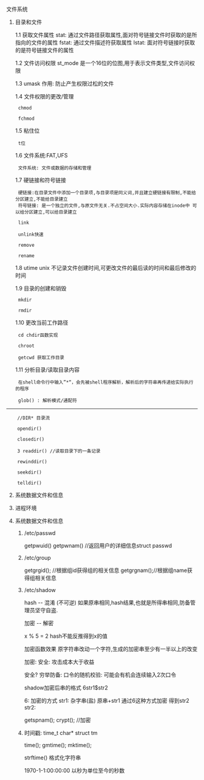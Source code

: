 <meta http-equiv="Content-Type" content="text/html; charset=utf-8" /> 
文件系统

1. 目录和文件

    1.1 获取文件属性
       stat: 通过文件路径获取属性,面对符号链接文件时获取的是所指向的文件的属性
       fstat: 通过文件描述符获取属性
       lstat: 面对符号链接时获取的是符号链接文件的属性
    
    1.2 文件访问权限
        st_mode 是一个16位的位图,用于表示文件类型,文件访问权限
    
    1.3 umask
        作用: 防止产生权限过松的文件
    
    1.4 文件权限的更改/管理
        
        chmod
        
        fchmod

    
    1.5 粘住位

        t位
    
    1.6 文件系统:FAT,UFS

        文件系统: 文件或数据的存储和管理
    
    1.7 硬链接和符号链接
    
        硬链接:在目录文件中添加一个目录项,与目录项是同义词,并且建立硬链接有限制,不能给分区建立,不能给目录建立
        符号链接: 是一个独立的文件,与原文件无关.不占空间大小.实际内容存储在inode中 可以给分区建立,可以给目录建立
        
        link
        
        unlink快速
        
        remove
        
        rename
        
    1.8 utime
        unix 不记录文件创建时间,可更改文件的最后读的时间和最后修改的时间
    
    1.9 目录的创建和销毁
    
        mkdir
         
        rmdir
    
    1.10 更改当前工作路径
        
        cd chdir函数实现
        
        chroot
        
        getcwd 获取工作目录

    
    1.11 分析目录/读取目录内容

        在shell命令行中输入”*“，会先被shell程序解析，解析后的字符串再传递给实际执行的程序
    
        glob() : 解析模式/通配符
---------------------------------------------------------        
        //DIR* 目录流
        
        opendir() 
        
        closedir()
        
        3 readdir() //读取目录下的一条记录
        
        rewinddir()
        
        seekdir()
        
        telldir()
        
        
    

2. 系统数据文件和信息

3. 进程环境

2. 系统数据文件和信息

    1. /etc/passwd

        getpwuid()
        getpwnam() 
        //返回用户的详细信息struct passwd 


    2. /etc/group

        getgrgid(); //根据组id获得组的相关信息
        getgrgnam();//根据组name获得组相关信息

    3. /etc/shadow

        hash -- 混淆 (不可逆) 如果原串相同,hash结果,也就是所得串相同,防备管理员坚守自盗.

        加密 -- 解密

        x % 5 = 2 hash不能反推得到x的值

        加密函数效果 原字符串改动一个字符,生成的加密串至少有一半以上的改变

        加密: 安全: 攻击成本大于收益

        安全? 穷举防备: 口令的随机校验: 可能会有机会连续输入2次口令

        shadow加密后串的格式
        $6$str1$str2

        6: 加密的方式
        str1: 杂字串(盐) 原串+str1 通过6这种方式加密 得到str2
        str2: 


        getspnam();
        crypt(); //加密


        


    4. 时间戳: time_t char*  struct tm

        time();
        gmtime();
        mktime();

        strftime() 格式化字符串


        1970-1-1:00:00:00 以秒为单位至今的秒数




    